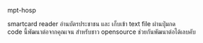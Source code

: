 mpt-hosp

smartcard reader อ่านบัตรประชาชน และ เก็บเข้า text file ผ่านปุ่มกด
<br>code นี้พัฒนาต่อจากคุณเจน สำหรับชาว opensource ช่วยกันพัฒนาต่อได้เลบคับ

